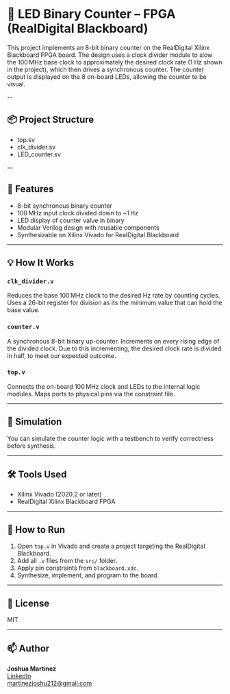 # 🔢 LED Binary Counter – FPGA (RealDigital Blackboard)

This project implements an 8-bit binary counter on the RealDigital Xilinx Blackboard FPGA board. The design uses a clock divider module to slow the 100 MHz base clock to approximately the desired clock rate (1 Hz shown in the project), which then drives a synchronous counter. The counter output is displayed on the 8 on-board LEDs, allowing the counter to be visual.

--

## 📦 Project Structure

- top.sv
 - clk_divider.sv
 - LED_counter.sv

--

## 🔧 Features

- 8-bit synchronous binary counter  
- 100 MHz input clock divided down to ~1 Hz
- LED display of counter value in binary  
- Modular Verilog design with reusable components  
- Synthesizable on Xilinx Vivado for RealDigital Blackboard

---

## 💡 How It Works

### `clk_divider.v`  
Reduces the base 100 MHz clock to the desired Hz rate by counting cycles. Uses a 26-bit register for division as its the minimum value that can hold the base value.

### `counter.v`  
A synchronous 8-bit binary up-counter. Increments on every rising edge of the divided clock. Due to this incrementing, the desired clock rate is divided in half, to meet our expected outcome.

### `top.v`  
Connects the on-board 100 MHz clock and LEDs to the internal logic modules. Maps ports to physical pins via the constraint file.

---

## 🧪 Simulation

You can simulate the counter logic with a testbench to verify correctness before synthesis.

---

## 🛠 Tools Used

- Xilinx Vivado (2020.2 or later)
- RealDigital Xilinx Blackboard FPGA

---

## 🚀 How to Run

1. Open `top.v` in Vivado and create a project targeting the RealDigital Blackboard.
2. Add all `.v` files from the `src/` folder.
3. Apply pin constraints from `blackboard.xdc`.
4. Synthesize, implement, and program to the board.

---

## 📜 License

MIT

---

## 📫 Author

**Joshua Martinez**  
[LinkedIn](https://www.linkedin.com/in/joshua-martinez-b32238346/)  
[martinezjoshu212@gmail.com](mailto:martinezjoshu212@gmail.com)
